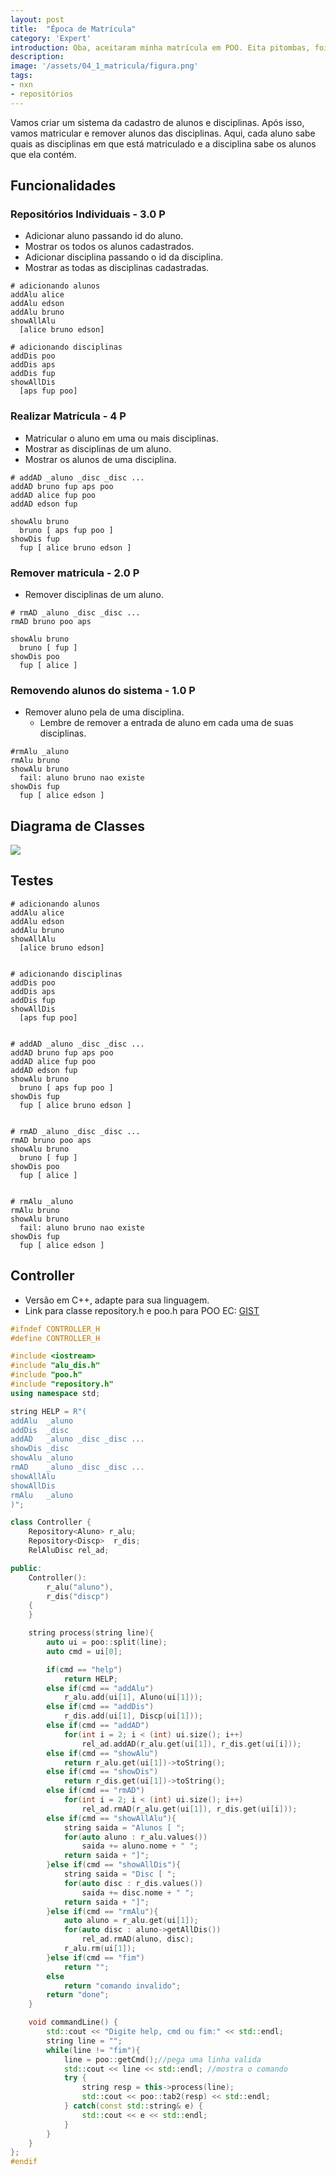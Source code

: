 ```yaml
---
layout: post
title:  "Época de Matrícula"
category: 'Expert'
introduction: Oba, aceitaram minha matrícula em POO. Eita pitombas, foi com o David!
description: 
image: '/assets/04_1_matricula/figura.png'
tags:
- nxn
- repositórios
---
```


Vamos criar um sistema da cadastro de alunos e disciplinas. Após isso, vamos matricular e remover alunos das disciplinas. Aqui, cada aluno sabe quais as disciplinas em que está matriculado e a disciplina sabe os alunos que ela contém.

## Funcionalidades

### Repositórios Individuais - 3.0 P

- Adicionar aluno passando id do aluno.
- Mostrar os todos os alunos cadastrados.
- Adicionar disciplina passando o id da disciplina.
- Mostrar as todas as disciplinas cadastradas.

```
# adicionando alunos
addAlu alice
addAlu edson
addAlu bruno
showAllAlu
  [alice bruno edson]

# adicionando disciplinas
addDis poo
addDis aps
addDis fup
showAllDis
  [aps fup poo]
```

### Realizar Matrícula - 4 P

- Matricular o aluno em uma ou mais disciplinas.
- Mostrar as disciplinas de um aluno.
- Mostrar os alunos de uma disciplina.

```
# addAD _aluno _disc _disc ...
addAD bruno fup aps poo
addAD alice fup poo
addAD edson fup

showAlu bruno
  bruno [ aps fup poo ]
showDis fup
  fup [ alice bruno edson ]
```

### Remover matricula - 2.0 P

- Remover disciplinas de um aluno.

```
# rmAD _aluno _disc _disc ...
rmAD bruno poo aps

showAlu bruno
  bruno [ fup ]
showDis poo
  fup [ alice ]
```

### Removendo alunos do sistema - 1.0 P

- Remover aluno pela de uma disciplina.
    - Lembre de remover a entrada de aluno em cada uma de suas disciplinas.

```
#rmAlu _aluno
rmAlu bruno
showAlu bruno
  fail: aluno bruno nao existe
showDis fup
  fup [ alice edson ]
```

## Diagrama de Classes

![](/assets/04_1_matricula/diagrama.png)

## Testes


```
# adicionando alunos
addAlu alice
addAlu edson
addAlu bruno
showAllAlu
  [alice bruno edson]


# adicionando disciplinas
addDis poo
addDis aps
addDis fup
showAllDis
  [aps fup poo]


# addAD _aluno _disc _disc ...
addAD bruno fup aps poo
addAD alice fup poo
addAD edson fup
showAlu bruno
  bruno [ aps fup poo ]
showDis fup
  fup [ alice bruno edson ]


# rmAD _aluno _disc _disc ...
rmAD bruno poo aps
showAlu bruno
  bruno [ fup ]
showDis poo
  fup [ alice ]


# rmAlu _aluno
rmAlu bruno
showAlu bruno
  fail: aluno bruno nao existe
showDis fup
  fup [ alice edson ]
```


## Controller

- Versão em C++, adapte para sua linguagem.
- Link para classe repository.h e poo.h para POO EC: [GIST](https://gist.github.com/senapk/cfd93eb69f28c34eaa1981476e7a7bcf)

```c++
#ifndef CONTROLLER_H
#define CONTROLLER_H

#include <iostream>
#include "alu_dis.h"
#include "poo.h"
#include "repository.h"
using namespace std;

string HELP = R"(
addAlu  _aluno
addDis  _disc
addAD   _aluno _disc _disc ...
showDis _disc
showAlu _aluno
rmAD    _aluno _disc _disc ...
showAllAlu
showAllDis
rmAlu   _aluno
)";

class Controller {
    Repository<Aluno> r_alu;
    Repository<Discp>  r_dis;
    RelAluDisc rel_ad;

public:
    Controller():
        r_alu("aluno"),
        r_dis("discp")
    {
    }

    string process(string line){
        auto ui = poo::split(line);
        auto cmd = ui[0];

        if(cmd == "help")
            return HELP;
        else if(cmd == "addAlu")
            r_alu.add(ui[1], Aluno(ui[1]));
        else if(cmd == "addDis")
            r_dis.add(ui[1], Discp(ui[1]));
        else if(cmd == "addAD")
            for(int i = 2; i < (int) ui.size(); i++)
                rel_ad.addAD(r_alu.get(ui[1]), r_dis.get(ui[i]));
        else if(cmd == "showAlu")
            return r_alu.get(ui[1])->toString();
        else if(cmd == "showDis")
            return r_dis.get(ui[1])->toString();
        else if(cmd == "rmAD")
            for(int i = 2; i < (int) ui.size(); i++)
                rel_ad.rmAD(r_alu.get(ui[1]), r_dis.get(ui[i]));
        else if(cmd == "showAllAlu"){
            string saida = "Alunos [ ";
            for(auto aluno : r_alu.values())
                saida += aluno.nome + " ";
            return saida + "]";
        }else if(cmd == "showAllDis"){
            string saida = "Disc [ ";
            for(auto disc : r_dis.values())
                saida += disc.nome + " ";
            return saida + "]";
        }else if(cmd == "rmAlu"){
            auto aluno = r_alu.get(ui[1]);
            for(auto disc : aluno->getAllDis())
                rel_ad.rmAD(aluno, disc);
            r_alu.rm(ui[1]);
        }else if(cmd == "fim")
            return "";
        else
            return "comando invalido";
        return "done";
    }

    void commandLine() {
        std::cout << "Digite help, cmd ou fim:" << std::endl;
        string line = "";
        while(line != "fim"){
            line = poo::getCmd();//pega uma linha valida
            std::cout << line << std::endl; //mostra o comando
            try {
                string resp = this->process(line);
                std::cout << poo::tab2(resp) << std::endl;
            } catch(const std::string& e) {
                std::cout << e << std::endl;
            }
        }
    }
};
#endif
```